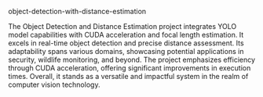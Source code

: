 object-detection-with-distance-estimation

The Object Detection and Distance Estimation project integrates YOLO model capabilities with CUDA acceleration and focal length estimation. It excels in real-time object detection and precise distance assessment. Its adaptability spans various domains, showcasing potential applications in security, wildlife monitoring, and beyond. The project emphasizes efficiency through CUDA acceleration, offering significant improvements in execution times. Overall, it stands as a versatile and impactful system in the realm of computer vision technology.
